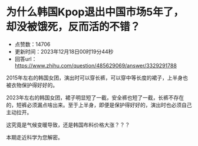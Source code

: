# 为什么韩国Kpop退出中国市场5年了，却没被饿死，反而活的不错？
- 点赞数：14706
- 更新时间：2023年12月18日00时19分44秒
- 回答url：https://www.zhihu.com/question/485629069/answer/3329291788
<body>
 <p data-pid="VB3-WqVS">2015年左右的韩国女团，演出时可以穿长裤，可以穿中等长度的裙子，上半身也被衣物保护得好好的。</p>
 <p data-pid="QX9tW8Ia">2023年左右的韩国女团，裙子明显短了一截，安全裤也短了一截，长裤不存在的，短裤必须漏点啥出来。至于上半身，即便是保护得好好的，演出时也必须自己主动拉开。</p>
 <p data-pid="_dNl1sTn">这究竟是气候变暖导致，还是韩国布料价格大涨？？？</p>
 <p data-pid="KFq_I69Z">本期走近科学为您解密。</p>
</body>
